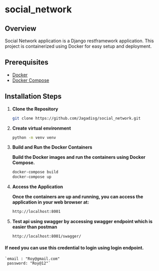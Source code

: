 ﻿# social_network

## Overview

Social Network application is a Django restframework application. This project is containerized using Docker for easy setup and deployment.

## Prerequisites

- [Docker](https://www.docker.com/get-started)
- [Docker Compose](https://docs.docker.com/compose/install/)


## Installation Steps

1. **Clone the Repository**

   ```sh
   git clone https://github.com/Jagadisg/social_network.git

2. **Create virtual environment**
   
   ```sh
   python -m venv venv

3. **Build and Run the Docker Containers**

     **Build the Docker images and run the containers using Docker Compose.**

    ```sh
    docker-compose build
    docker-compose up

4. **Access the Application**

    **Once the containers are up and running, you can access the application in your web browser at:**

    ```sh
    http://localhost:8001

5. **Test api using swagger by accessing swagger endpoint which is easier than postman**

    ```sh
    http://localhost:8001/swagger/

#### If need you can use this credential to login using login endpoint.

    `email : "Roy@gmail.com"
     password: "Roy@12"`



